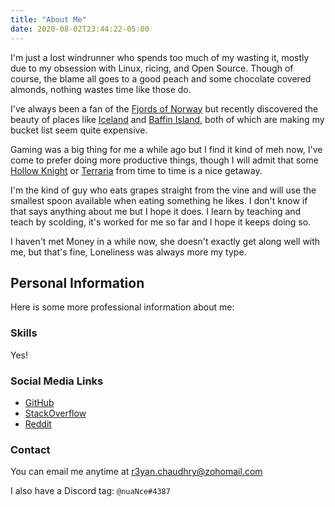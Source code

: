```yaml
---
title: "About Me"
date: 2020-08-02T23:44:22-05:00
---
```


I'm just a lost windrunner who spends too much of my wasting it, mostly due to my obsession with Linux, ricing, and Open Source. Though of course, the blame all goes to a good peach and some chocolate covered almonds, nothing wastes time like those do.

I've always been a fan of the [Fjords of Norway](https://duckduckgo.com/?q=fjords+of+norway&iax=images&ia=images) but recently discovered the beauty of places like [Iceland](https://duckduckgo.com/?q=iceland+mountains&iax=images&ia=images) and [Baffin Island](https://duckduckgo.com/?q=baffin+island&iax=images&ia=images), both of which are making my bucket list seem quite expensive.

Gaming was a big thing for me a while ago but I find it kind of meh now, I've come to prefer doing more productive things, though I will admit that some [Hollow Knight](https://store.steampowered.com/app/367520/Hollow_Knight/) or [Terraria](https://store.steampowered.com/app/105600/Terraria/) from time to time is a nice getaway.

I'm the kind of guy who eats grapes straight from the vine and will use the smallest spoon available when eating something he likes. I don't know if that says anything about me but I hope it does. I learn by teaching and teach by scolding, it's worked for me so far and I hope it keeps doing so.

I haven't met Money in a while now, she doesn't exactly get along well with me, but that's fine, Loneliness was always more my type.

## Personal Information

Here is some more professional information about me:

### Skills

Yes!

### Social Media Links

- [GitHub](https://github.com/co1ncidence)
- [StackOverflow](https://stackoverflow.com/users/13316025/jovinderpihainu)
- [Reddit](https://www.reddit.com/user/fps_co1ncidence/)

### Contact

You can email me anytime at r3yan.chaudhry@zohomail.com

I also have a Discord tag: `@nuaNce#4387`
